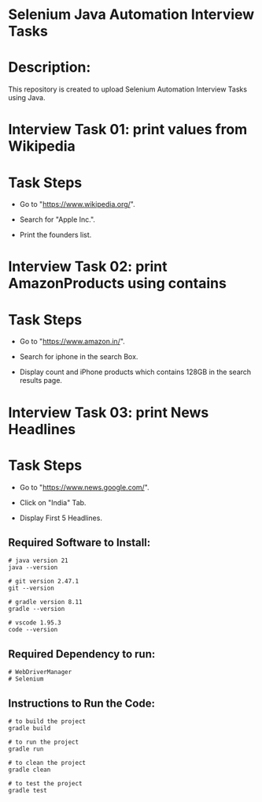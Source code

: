 # Selenium Java Automation Interview Tasks

# Description:
This repository is created to upload Selenium Automation Interview Tasks using Java.

# Interview Task 01: print values from Wikipedia
# Task Steps

- Go to "https://www.wikipedia.org/".

- Search for "Apple Inc.".

- Print the founders list.

# Interview Task 02: print AmazonProducts using contains
# Task Steps

- Go to "https://www.amazon.in/".

- Search for iphone in the search Box.

- Display count and iPhone products which contains 128GB in the search results page.

# Interview Task 03: print News Headlines
# Task Steps
- Go to "https://www.news.google.com/".

- Click on "India" Tab.

- Display First 5 Headlines.

## Required Software to Install:
```
# java version 21
java --version
```
```
# git version 2.47.1
git --version
```
```
# gradle version 8.11
gradle --version
```
```
# vscode 1.95.3
code --version
```
## Required Dependency to run:
```
# WebDriverManager
# Selenium
```
## Instructions to Run the Code:
```
# to build the project
gradle build
```
```
# to run the project
gradle run
```
```
# to clean the project
gradle clean
```
```
# to test the project
gradle test
```